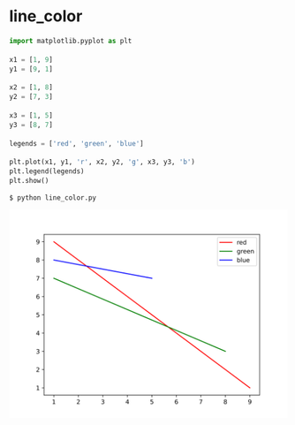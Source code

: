 # line_color
```python
import matplotlib.pyplot as plt

x1 = [1, 9]
y1 = [9, 1]

x2 = [1, 8]
y2 = [7, 3]

x3 = [1, 5]
y3 = [8, 7]

legends = ['red', 'green', 'blue']

plt.plot(x1, y1, 'r', x2, y2, 'g', x3, y3, 'b')
plt.legend(legends)
plt.show()
```


```shell
$ python line_color.py
```


![](svg/line_color.svg)
